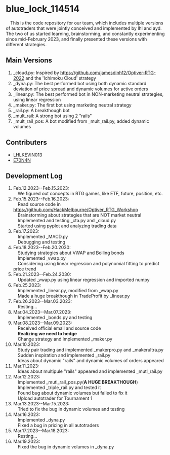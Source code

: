 # blue_lock_114514

&ensp;&ensp;This is the code repository for our team, which includes multiple versions of autotraders that were jointly conceived and implemented by lhl and ayd. The two of us started learning, brainstorming, and constantly experimenting since mid-February 2023, and finally presented these versions with different strategies.

## Main Versions
1. _cloud.py: Inspired by https://github.com/jamesdinh12/Optiver-RTG-2022 and the 'Ichimoku Cloud' strategy
2. _dyna.py: The best performed bot using both dynamic standard deviation of price spread and dynamic volumes for active orders
3. _linear.py: The best performed bot in NON-marketing neutral strategies, using linear regression
4. _maker.py: The first bot using marketing neutral strategy
5. _rail.py: A breakthough bot
6. _mult_rail: A strong bot using 2 "rails"
7. _mult_rail_pos: A bot modified from _mult_rail.py, added dynamic volumes

## Contributers
+ [LHLKEVIN013](https://github.com/LHLKEVIN0713)
+ [E70N4N](https://github.com/E70N4N)

## Development Log
1. Feb.12.2023--Feb.15.2023:\
&ensp;&ensp;We figured out concepts in RTG games, like ETF, future, position, etc.
2. Feb.15.2023--Feb.16.2023:\
&ensp;&ensp;Read source code in https://github.com/HackMelbourne/Optiver_RTG_Workshop \
&ensp;&ensp;Brainstorming about strategies that are NOT market neutral\
&ensp;&ensp;Implemented and testing _cta.py and _cloud.py\
&ensp;&ensp;Started using pyplot and analyzing trading data
3. Feb.17.2023:\
&ensp;&ensp;Implemented _MACD.py\
&ensp;&ensp;Debugging and testing
4. Feb.18.2023--Feb.20.2030:\
&ensp;&ensp;Studying strategies about VWAP and Bolling bonds\
&ensp;&ensp;Implemented _vwap.py\
&ensp;&ensp;Considering using linear regression and polynomial fitting to predict price trend
5. Feb.21.2023--Feb.24.2030:\
&ensp;&ensp;Updated _vwap.py using linear regression and imported numpy
6. Feb.25.2023:\
&ensp;&ensp;Implemented _linear.py, modified from _vwap.py\
&ensp;&ensp;Made a huge breakthough in TradeProfit by _linear.py
7. Feb.26.2023--Mar.03.2023:\
&ensp;&ensp;Resting...
8. Mar.04.2023--Mar.07.2023:\
&ensp;&ensp;Implemented _bonds.py and testing
9. Mar.08.2023--Mar.09.2023:\
&ensp;&ensp;Received official email and source code\
&ensp;&ensp;**Realizing we need to hedge**\
&ensp;&ensp;Change strategy and implemented _maker.py
10. Mar.10.2023:\
&ensp;&ensp;Study pair trading and implemented _makerpro.py and _makerultra.py\
&ensp;&ensp;Sudden inspiration and implemented _rail.py\
&ensp;&ensp;Ideas about dynamic "rails" and dynamic volumes of orders appeared
11. Mar.11.2023:\
&ensp;&ensp;Ideas about multipule "rails" appeared and implemented _mutl_rail.py
12. Mar.12.2023:\
&ensp;&ensp;Implemented _mutl_rail_pos.py(**A HUGE BREAKTHOUGH**)\
&ensp;&ensp;Implemented _triple_rail.py and tested it\
&ensp;&ensp;Found bug about dynamic volumes but failed to fix it\
&ensp;&ensp;Upload autotrader for Tournament 1
13. Mar.13.2023--Mar.15.2023:\
&ensp;&ensp;Tried to fix the bug in dynamic volumes and testing
14. Mar.16.2023:\
&ensp;&ensp;Implemented _dyna.py\
&ensp;&ensp;Fixed a bug in pricing in all autotraders
15. Mar.17.2023--Mar.18.2023:\
&ensp;&ensp;Resting...
16. Mar.19.2023:\
&ensp;&ensp;Fixed the bug in dynamic volumes in _dyna.py
